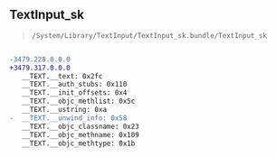 ## TextInput_sk

> `/System/Library/TextInput/TextInput_sk.bundle/TextInput_sk`

```diff

-3479.228.0.0.0
+3479.317.0.0.0
   __TEXT.__text: 0x2fc
   __TEXT.__auth_stubs: 0x110
   __TEXT.__init_offsets: 0x4
   __TEXT.__objc_methlist: 0x5c
   __TEXT.__ustring: 0xa
-  __TEXT.__unwind_info: 0x58
   __TEXT.__objc_classname: 0x23
   __TEXT.__objc_methname: 0x109
   __TEXT.__objc_methtype: 0x1b

```
